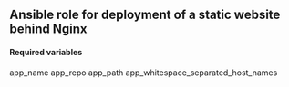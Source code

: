 ## Ansible role for deployment of a static website behind Nginx

#### Required variables
app_name
app_repo
app_path
app_whitespace_separated_host_names
